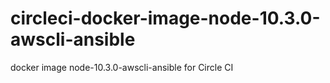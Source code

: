 # circleci-docker-image-node-10.3.0-awscli-ansible
docker image node-10.3.0-awscli-ansible for Circle CI
